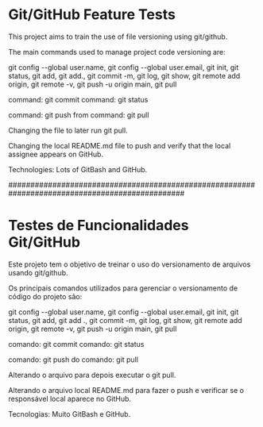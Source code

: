 # Git/GitHub Feature Tests

This project aims to train the use of file versioning using git/github.

The main commands used to manage project code versioning are:

   git config --global user.name, git config --global user.email, git init, git status, git add, git add.,
   git commit -m, git log, git show, git remote add origin, git remote -v, git push -u origin main,
   git pull


command: git commit
command: git status

command: git push
from command: git pull

Changing the file to later run git pull.

Changing the local README.md file to push and verify that the local assignee appears on GitHub.

Technologies: Lots of GitBash and GitHub.

################################################################################################

# Testes de Funcionalidades Git/GitHub

Este projeto tem o objetivo de treinar o uso do versionamento de arquivos usando git/github.

Os principais comandos utilizados para gerenciar o versionamento de código do projeto são:

 git config --global user.name,  git config --global user.email, git init, git status, git add, git add .,
 git commit -m, git log, git show,  git remote add origin, git remote -v,  git push -u origin main,
 git pull


comando: git commit
comando: git status

comando: git push
do comando: git pull

Alterando o arquivo para depois executar o git pull.

Alterando o arquivo local README.md para fazer o push e verificar se o responsável local aparece no GitHub.

Tecnologias: Muito GitBash e GitHub.
